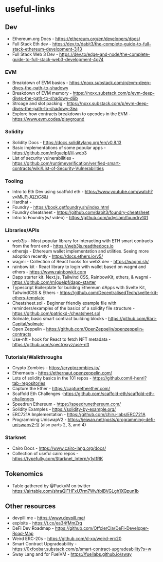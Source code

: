 # useful-links
## Dev
- Ethereum.org Docs - https://ethereum.org/en/developers/docs/
- Full Stack Eth dev - https://dev.to/dabit3/the-complete-guide-to-full-stack-ethereum-development-3j13
- Full Stack Web 3 Dev - https://dev.to/edge-and-node/the-complete-guide-to-full-stack-web3-development-4g74

### EVM
- Breakdown of EVM basics - https://noxx.substack.com/p/evm-deep-dives-the-path-to-shadowy
- Breakdown of EVM memory - https://noxx.substack.com/p/evm-deep-dives-the-path-to-shadowy-d6b
- Stroage and slot packing - https://noxx.substack.com/p/evm-deep-dives-the-path-to-shadowy-3ea
- Explore how contracts breakdown to opcodes in the EVM - https://www.evm.codes/playground

### Solidity
- Solidity Docs - https://docs.soliditylang.org/en/v0.8.13
- Basic implementations of some popular apps - https://github.com/m1guelpf/lil-web3
- List of security vulnerabilities - https://github.com/runtimeverification/verified-smart-contracts/wiki/List-of-Security-Vulnerabilities

### Tooling
- Intro to Eth Dev using scaffold eth - https://www.youtube.com/watch?v=MlJPjJQZtC8&t
- Hardhat - 
- Foundry - https://book.getfoundry.sh/index.html
- Foundry cheatsheet - https://github.com/dabit3/foundry-cheatsheet
- Intro to Foundry(w/ video) - https://github.com/odyslam/foundry101

### Libraries/APIs
- web3js - Most popular library for interacting with ETH smart contracts from the front end - https://web3js.readthedocs.io
- ethersjs - Ethereum wallet implementation and utilities. Seeing more adoption recently - https://docs.ethers.io/v5/ 
- wagmi - Collection of React hooks for web3 dev - https://wagmi.sh/
- rainbow kit - React library to login with wallet based on wagmi and ethers - https://www.rainbowkit.com
- Dapp starter kit. Next.js, Tailwind CSS, RainbowKit, ethers, & wagmi - https://github.com/m1guelpf/dapp-starter
- Typescript Boilerplate for building Ethereum dApps with Svelte Kit, TailwindCSS & Ethers - https://github.com/DecentralisedTech/svelte-kit-ethers-template
- Cheatsheet.sol - Beginner friendly example file with reminders/examples of the basics of a solidity file structure - https://github.com/patrickd-/cheatsheet.sol
- Solmate, basic smart contract building blocks - https://github.com/Rari-Capital/solmate
- Open Zeppelin - https://github.com/OpenZeppelin/openzeppelin-contracts
- Use-nft - hook for React to fetch NFT metadata - https://github.com/spectrexyz/use-nft

### Tutorials/Walkthroughs
- Crypto Zombies - https://cryptozombies.io/
- Ethernauts - https://ethernaut.openzeppelin.com/
- Lots of solidity basics in the 101 repos - https://github.com/l-henri?tab=repositories
- Capture the Ether - https://capturetheether.com/
- Scaffold Eth Challenges -https://github.com/scaffold-eth/scaffold-eth-challenges
- Speedrun Ethereum - https://speedrunethereum.com/
- Solidity Examples - https://solidity-by-example.org/
- ERC721A Implementation - https://github.com/chiru-labs/ERC721A
- Programming UniswapV2 - https://jeiwan.net/posts/programming-defi-uniswapv2-1/ (also parts 2, 3, and 4)

### Starknet
- Cairo Docs - https://www.cairo-lang.org/docs/
- Collection of useful cairo repos - https://typefully.com/Starknet_Intern/y1yI1RK

## Tokenomics
- Table gathered by @PackyM on twitter https://airtable.com/shraQiFHFxU7rm7Wv/tblBVGLgh1XQpun1b

## Other resources
- devpill.me - https://www.devpill.me/
- exploits - https://t.co/ea34fMmZrq
- DeFi Dev Roadmap - https://github.com/OffcierCia/DeFi-Developer-Road-Map
- Weird ERC-20s - https://github.com/d-xo/weird-erc20
- Smart Contract Upgradeability - https://0xfoobar.substack.com/p/smart-contract-upgradeability?s=w
- Sway Lang and for FuelVM - https://fuellabs.github.io/sway
